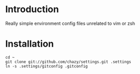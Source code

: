 Introduction
=============

Really simple environment config files unrelated to vim or zsh


Installation
=============

    cd ~
    git clone git://github.com/chazy/settings.git .settings
    ln -s .settings/gitconfig .gitconfig
